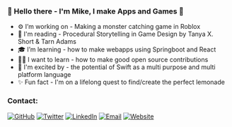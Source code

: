 <!--
banner template
<img src="https://raw.githubusercontent.com/michaelbrave/michaelbrave/master/gh-header-image-MikeBrave.png" alt="banner that says Mike Brave - Developer">
-->

<!--
<head>
	<meta name="description" content="Github of Michael Brave" />
	<meta name="title" property="og:title" content="Github/Michaelbrave" />
	<meta property="og:type" content="Github" />
	<meta name="image" property="og:image" content="https://live.staticflickr.com/65535/51007348552_e0e8aebfe9_z.jpg" />
	<meta name="description" property="og:description" content="Michael Brave's Github" />
	<meta name="author" content="Michael Brave" />
</head>
// it didn't work
-->

### 👋 Hello there - I'm Mike, I make Apps and Games 👋

- ⚙️ I’m working on - Making a monster catching game in Roblox
- 📖 I'm reading - Procedural Storytelling in Game Design by Tanya X. Short & Tarn Adams
- 🎓 I’m learning - how to make webapps using Springboot and React
- 🙋‍♂️ I want to learn - how to make good open source contributions
- 🤩 I'm excited by - the potential of Swift as a multi purpose and multi platform language 
- ✨ Fun fact - I'm on a lifelong quest to find/create the perfect lemonade

### Contact: 
<p align="left">
	<a href = "https://github.com/michaelbrave"><img src="https://img.shields.io/github/followers/michaelbrave.svg?label=GitHub&style=social" alt="GitHub"></a>
	<a href = "https://twitter.com/somebravedude"><img src="https://img.shields.io/twitter/follow/somebravedude?label=Twitter&style=social" alt="Twitter"></a>
	<a href = "https://www.linkedin.com/in/mikebrave"><img src="https://img.shields.io/badge/LinkedIn--_.svg?style=social&logo=linkedin" alt="LinkedIn"></a>
    <a href = "mailto:michaelbrave@outlook.com"><img src="https://img.shields.io/badge/Email-michaelbrave@outlook.com-lightgrey" alt="Email"></a>
    <a href = "https://michaelbrave.github.io/"><img src="https://img.shields.io/badge/Website-https%3A%2F%2Fmichaelbrave.github.io%2F-informational" alt="Website"></a>
</p>

<!--
### Github Stats
-->
<!--
credit for this section goes to https://github.com/anuraghazra/github-readme-stats 
-->
<!--
![Top Langs](https://github-readme-stats.vercel.app/api/top-langs/?username=michaelbrave)
-->
